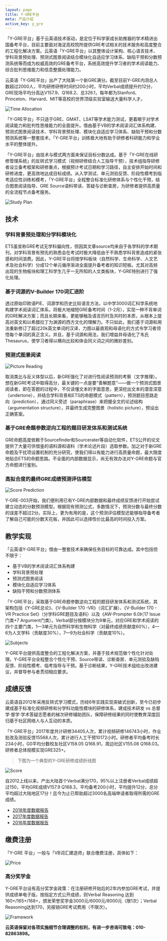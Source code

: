 ```yaml
---
layout: page
title: Y-GRE平台
meta: 产品介绍
active_key: y_gre
---
```


「Y-GRE平台」基于云英语技术驱动，是定位于科学家成长助推器的学术精进出国备考平台，目前主要面对海淀高校院所提供GRE考试相关的技术服务和高度整合的工程化解决方案。云英语「Y-GRE平台」以其整体设计架构、核心语言技术、学科背景预处理、预测式图景阅读结合模块化自适应学习体系、缺陷干预和分数预测系统等而成为权威高效的GRE备考平台，系统高效提升学习者的学术阅读能力、综合批判思维能力和信息整摄处理能力。

云英语「Y-GRE平台」出产了大陆第一个新GRE满分。截至目前Y-GRE内测总人数超过2000人，平均研修研修时间约200小时，平均Verbal成绩提升约12分，GRE现场平均分高达V157.9、Q168.2、总326.1，每年都为Stanford、Princeton、Harvard、MIT等高校的世界顶级实验室输送大量科学人才。

![Time Allocation](/images/y-gre/time-allocation.jpg)

「Y-GRE平台」不只适于GRE、GMAT、LSAT等学术能力测试，更着眼于对学术阅读能力和批判性思维能力的全面提升。借由基于VB的学术阅读词汇体系构建、预测式图景阅读技术、学科背景预处理、模块化自适应学习体系、缺陷干预和分数预测系统等一整套技术，「Y-GRE平台」训练极大地有助于研修者科研能力和学业水平的整体提升。

「Y-GRE平台」由技术与模式两方面来保证目标分数达成。基于「Y-GRE在线研修管理系统」的反转式学习模式（视频研修结合人工指导干预），技术组指导研修者设立备考框架和研修重点，根据预计考试日期和学习路径，自主安排开始时间和研修进度，更高效地达成目标成绩。从入学测试、单元测验反馈、阶段性模考到临考适应性训练和模考，「Y-GRE平台」全程整合标准化研修体系与个性化干预，结合图景阅读指导、GRE Source语料带读、答疑与诊断查房，为研修者提供高质量的全流程节点备考服务。

![Study Plan](/images/y-gre/study-plan.jpg)

## 技术

### 学科背景预处理和分学科模块化

ETS虽宣称GRE考试无学科偏向性，但因其文章source均来自于各学科的学术期刊，对学科背景有预先的熟悉会在考试时极大降低由于不熟悉学科背景造成的紧张感和时间浪费。因此，Y-GRE平台将按学科板块（自然科学、生命科学、人文艺术及社会科学）分成12个单元循序渐进全面提升备考者的知识短板。尤其对高频出现的生物板块和理工科学生几乎一无所知的人文类板块，Y-GRE特别进行了强化处理。

### 基于词源的V-Builder 170词汇进阶

透过原始印欧语PIE、词源学和历史比较语言方法，以中学3000词汇科学系统地构建学术阅读词汇体系，将极大地缩短GRE备考时间（1-2月），实现一种不背单词的GRE解决方案；而且长期来看，更能够触及语言历时及共时的本质，从根本上提高对英文和以希腊拉丁为渊源的西方文化的理解力。不只如此，我们基于词源和用法重新修订了超过20k英文单词的汉译，力图以最直观和母语化的方式令学习者领悟每个单词的真正含义。并且，基于词源和用法，我们增益并母语化了韦氏Thesaurus，使学习者得以横向比较和体会同义词之间的微妙差别。

### 预测式图景阅读

![Picture Reading](/images/y-gre/picture-reading.jpg)

取消类比与反义体型以后，新GRE强化了对进行性阅读预测的考察（文字推理）。想在新GRE考试中取得高分，最关键的一点是要“善解题意”——做一个预测式图景阅读者，即在答题的过程中，不仅读懂文本的字面意思，更深挖出文本的潜音深意（undertone），并结合学科背景和ETS的命题模式（pattern），预测题目思路走向（prediction），通过同义旁述（paraphrase）来把握全文的论述结构（argumentation structure），并最终生成完整图景（holistic picture），预设出正确答案。

### 基于GRE命题参数逆向工程的题目研发体系和测试系统

GRE命题高度依赖于Sourcefinder和Sourcerater等自动化软件，ETS公开的论文提供了大量可供借鉴的语料源和语料（学术论述片段）选取参数。加之对于新GRE命题及干扰项设置机制的充分研究，使我们得以有能力进行高质量命题，最大限度地贴合ETS的命题思路。不全面的内部数据显示，尚无有效办法对Y-GRE命题与官方命题进行鉴别。

### 高拟合度的最终GRE成绩预测评估模型

![Score Prediction](/images/y-gre/score-prediction.jpg)

Y-GRE-003开始，我们便利用已有Y-GRE内部数据和最终成绩反馈进行开始尝试建立动态的分数预测模型。根据现有预测公式，多数情况下，预测分数与最终分数的误差不超过2分。实际上，更为有用的是，这个预测评估模型还能够指导备考者了解自己可能的分数天花板，并因此可以选择性价比最高的时间投入方案。

## 教学实现

「云英语Y-GRE平台」借由一整套技术来确保任务目标的可靠达成。其中包括但不限于：

- 基于VB的学术阅读词汇体系构建
- 学科背景预处理
- 预测式图景阅读
- 模块化自适应学习体系
- 缺陷干预和分数预测体系

「Y-GRE平台」采取基于GRE命题参数逆向工程的题目研发体系和测试系统，其架构包括《Y-GRE总论》、《V-Builder 170 -VR》（词汇扩展）、《V-Builder 170 - VR Practice Set》（分学科GRE题目及语料）以及《AW-Prompter 6.0》（17 Issue门类+7 Argument门类）。Verbal部分按模块分为9单元，对应GRE和学术阅读的四个主要门类，1—3单元为自然科学和生物科学（对最终成绩贡献度60%），4—6为人文学科（贡献度30%），7—9为社会科学（贡献度10%）。

![Subjects](/images/y-gre/subjects.jpg)

Y-GRE平台提供高度整合的工程化解决方案，并基于技术规范做个性化针对处理。Y-GRE平台全程整合个性化干预、Source带读、诊断查房、单元测验及缺陷反馈、阶段性模考、临考指导与干预。基于诊断结果，Y-GRE技术组给出改进建议，并督导参与者贯彻相应要求。

## 成绩反馈

云英语自2012年采用反转式学习模式，历经6年实践实现突破式创新，至今已初步建成基于标准化视频研修和分学科功能性模块的研修体系，建成技术研发 vs 总督学·督学·学术答疑志愿者的梯次研修辅助团队，保障研修结果的同时使教育深度回归基于社区网络人与人互动的本质。

「Y-GRE平台」2017年度共计研修34405人次，累计视频研修146743小时，作业批改及测验反馈15568人次，累计进行人工干预10172小时。研修者平均备考时长234小时，G0平均分数校友社区V158.05 Q168.91，周边社区V155.08 Q168.03。研修者总体规模实现GRE325+。

> 下图为一个典型的Y-GRE研修成绩折线图

![Score](/images/y-gre/score.jpg)

自2012上线以来，产出大陆首个Verbal满分170，95%以上注册者Verbal成绩超过150，平均GRE成绩V157.9 Q168.3，平均备考200小时，平均提升12分，总分平均超过大陆地区17分！迄今为止已帮助超过3000名高端申请者取得所需的GRE成绩。

- [2018年度数据报告](https://stats.y-english.cn/stats/year/2018)
- [2017年度数据报告](https://stats.y-english.cn/stats/year/2017)
- [2016年度数据报告](https://stats.y-english.cn/stats/year/2016)

## 缴费注册

「Y-GRE 平台」一般与「VB词汇建造师」联合缴费注册，具体如下：

![Price](/images/y-gre/price.jpg)

### 高分奖学金

Y-GRE平台设有高分奖学金政策：在注册研修开始后的2年内参加GRE考试，并提供成绩单电子版，按指定方式公开成绩，则Verbal Reasoning 达到160+/165+/168+，颁发荣誉奖学金3000元/6000元/8000元（限1次）；Verbal Reasoning达到170，另报销GRE考试费用（不限次）。

![Framework](/images/y-gre/framework.jpg)

**云英语保留对各项实施细节合理调整的权利，有进一步咨询可致电：010-82863898。**
